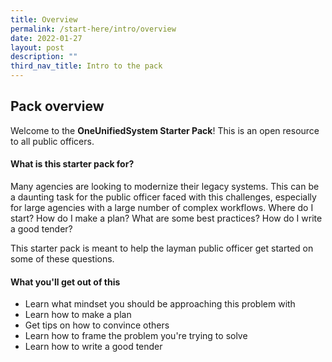 ```yaml
---
title: Overview
permalink: /start-here/intro/overview
date: 2022-01-27
layout: post
description: ""
third_nav_title: Intro to the pack
---
```

## Pack overview

Welcome to the **OneUnifiedSystem Starter Pack**! This is an open resource to all public officers.

#### What is this starter pack for?
Many agencies are looking to modernize their legacy systems. This can be a daunting task for the public officer faced with this challenges, especially for large agencies with a large number of complex workflows. Where do I start? How do I make a plan? What are some best practices? How do I write a good tender?

This starter pack is meant to help the layman public officer get started on some of these questions. 

#### What you'll get out of this
- Learn what mindset you should be approaching this problem with
- Learn how to make a plan
- Get tips on how to convince others
- Learn how to frame the problem you're trying to solve
- Learn how to write a good tender